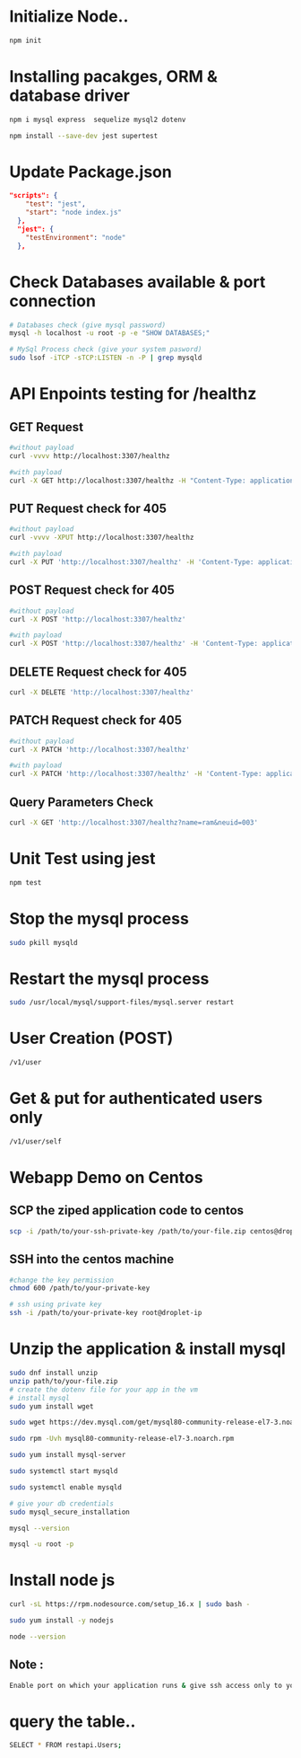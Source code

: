 # Initialize Node..
```bash
npm init
```
# Installing pacakges, ORM & database driver
```bash
npm i mysql express  sequelize mysql2 dotenv    

npm install --save-dev jest supertest
```

# Update Package.json
```json
"scripts": {
    "test": "jest",
    "start": "node index.js"
  },
  "jest": {
    "testEnvironment": "node"
  },
```


# Check Databases available & port connection
```bash
# Databases check (give mysql password)
mysql -h localhost -u root -p -e "SHOW DATABASES;"

# MySql Process check (give your system pasword)
sudo lsof -iTCP -sTCP:LISTEN -n -P | grep mysqld
```

# API Enpoints testing for /healthz
##  GET Request
```bash
#without payload
curl -vvvv http://localhost:3307/healthz

#with payload
curl -X GET http://localhost:3307/healthz -H "Content-Type: application/json" -d '{"name": "Rama Raju"}'
```

## PUT Request check for 405 
```bash
#without payload
curl -vvvv -XPUT http://localhost:3307/healthz

#with payload
curl -X PUT 'http://localhost:3307/healthz' -H 'Content-Type: application/json' -d '{"name": "Rama Raju"}'

```

## POST Request check for 405
```bash
#without payload 
curl -X POST 'http://localhost:3307/healthz'

#with payload
curl -X POST 'http://localhost:3307/healthz' -H 'Content-Type: application/json' -d '{"name": "Rama Raju"}'
```

## DELETE Request check for 405
```bash
curl -X DELETE 'http://localhost:3307/healthz'
```

## PATCH Request check for 405
```bash
#without payload
curl -X PATCH 'http://localhost:3307/healthz'

#with payload
curl -X PATCH 'http://localhost:3307/healthz' -H 'Content-Type: application/json' -d '{"name": "Rama Raju"}'
```


## Query Parameters Check
```bash
curl -X GET 'http://localhost:3307/healthz?name=ram&neuid=003'
```
# Unit Test using jest
```bash
npm test
```
# Stop the mysql process
```bash
sudo pkill mysqld
```
# Restart the mysql process
```bash
sudo /usr/local/mysql/support-files/mysql.server restart
```
# User Creation (POST)
```bash
/v1/user
```
# Get & put for authenticated users only
```bash
/v1/user/self
```

# Webapp Demo on Centos
## SCP the ziped application code to centos 
```bash
scp -i /path/to/your-ssh-private-key /path/to/your-file.zip centos@droplet-ip:/root
```

## SSH into the centos machine
```bash
#change the key permission
chmod 600 /path/to/your-private-key 

# ssh using private key
ssh -i /path/to/your-private-key root@droplet-ip

```
# Unzip the application &  install mysql
```bash
sudo dnf install unzip
unzip path/to/your-file.zip
# create the dotenv file for your app in the vm
# install mysql
sudo yum install wget

sudo wget https://dev.mysql.com/get/mysql80-community-release-el7-3.noarch.rpm

sudo rpm -Uvh mysql80-community-release-el7-3.noarch.rpm

sudo yum install mysql-server

sudo systemctl start mysqld

sudo systemctl enable mysqld

# give your db credentials
sudo mysql_secure_installation

mysql --version

mysql -u root -p
```
# Install node js 
```bash
curl -sL https://rpm.nodesource.com/setup_16.x | sudo bash -

sudo yum install -y nodejs

node --version

```
## Note : 
```bash
Enable port on which your application runs & give ssh access only to your ip in firewall settings of ypur vm
```
# query the table..
```bash
SELECT * FROM restapi.Users;
```
